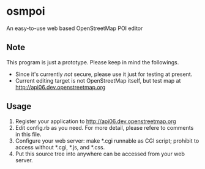 osmpoi
======

An easy-to-use web based OpenStreetMap POI editor

Note
----
This program is just a prototype. Please keep in mind the followings.
* Since it's currently *not* secure, please use it just for testing at present.
* Current editing target is not OpenStreetMap itself, but test map at http://api06.dev.openstreetmap.org

Usage
-----

1. Register your application to <http://api06.dev.openstreetmap.org>
2. Edit config.rb as you need. For more detail, please refere to comments in this file.
3. Configure your web server: make *.cgi runnable as CGI script; prohibit to access without *.cgi, *.js, and *.css.
4. Put this source tree into anywhere can be accessed from your web server.
